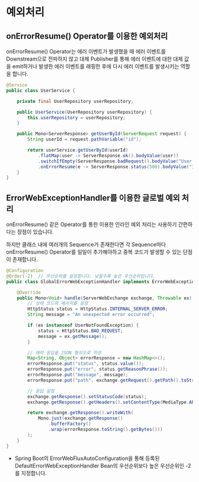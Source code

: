 # 예외처리

## onErrorResume() Operator를 이용한 예외처리

onErrorResume() Operator는 에러 이벤트가 발생했을 때 에러 이벤트를 Downstream으로 전파하지 않고 대체 Publisher를 통해 에러 이벤트에 대한 대체 값을 emit하거나 발생한 에러 이벤트를 래핑한 후에 다시 에러 이벤트를 발생시키는 역할을 합니다.

```java
@Service
public class UserService {

    private final UserRepository userRepository;

    public UserService(UserRepository userRepository) {
        this.userRepository = userRepository;
    }

    public Mono<ServerResponse> getUserById(ServerRequest request) {
        String userId = request.pathVariable("id");

        return userService.getUserById(userId)
            .flatMap(user -> ServerResponse.ok().bodyValue(user))
            .switchIfEmpty(ServerResponse.badRequest().bodyValue("User not found"))
            .onErrorResume(e -> ServerResponse.status(500).bodyValue("Internal Server Error"));
    }
}
```

## ErrorWebExceptionHandler를 이용한 글로벌 예외 처리

onErrorResume() 같은 Operator를 통한 이용한 인라인 예외 처리는 사용하기 간편하다는 장점이 있습니다.

하지만 클래스 내에 여러개의 Sequence가 존재한다면 각 Sequence마다 onErrorResume() Operator를 일일이 추가해야하고 중복 코드가 발생할 수 있는 단점이 존재합니다.

```java
@Configuration
@Order(-2)  // 우선순위를 설정합니다. 낮을수록 높은 우선순위입니다.
public class GlobalErrorWebExceptionHandler implements ErrorWebExceptionHandler {

    @Override
    public Mono<Void> handle(ServerWebExchange exchange, Throwable ex) {
        // 상태 코드와 메시지를 설정
        HttpStatus status = HttpStatus.INTERNAL_SERVER_ERROR;
        String message = "An unexpected error occurred";

        if (ex instanceof UserNotFoundException) {
            status = HttpStatus.BAD_REQUEST;
            message = ex.getMessage();
        }

        // 에러 응답을 JSON 형식으로 작성
        Map<String, Object> errorResponse = new HashMap<>();
        errorResponse.put("status", status.value());
        errorResponse.put("error", status.getReasonPhrase());
        errorResponse.put("message", message);
        errorResponse.put("path", exchange.getRequest().getPath().toString());

        // 응답 설정
        exchange.getResponse().setStatusCode(status);
        exchange.getResponse().getHeaders().setContentType(MediaType.APPLICATION_JSON);

        return exchange.getResponse().writeWith(
            Mono.just(exchange.getResponse()
                .bufferFactory()
                .wrap(errorResponse.toString().getBytes()))
        );
    }
}
```

- Spring Boot의 ErrorWebFluxAutoConfiguration을 통해 등록된 DefaultErrorWebExceptionHandler Bean의 우선순위보다 높은 우선순위인 -2를 지정합니다.